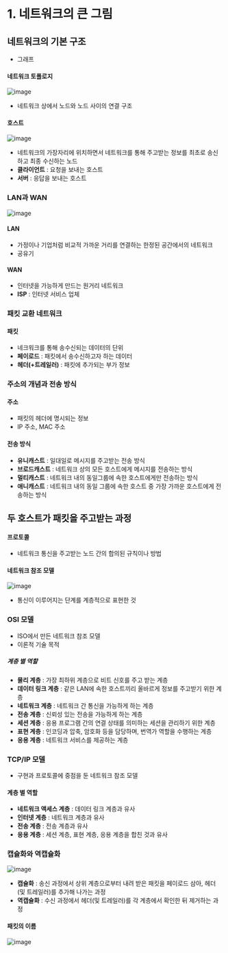 # 1. 네트워크의 큰 그림
## 네트워크의 기본 구조
- 그래프

#### 네트워크 토폴로지
![image](https://github.com/user-attachments/assets/834ca60c-099b-464e-9732-826aac232182)

- 네트워크 상에서 노드와 노드 사이의 연결 구조

#### 호스트
![image](https://github.com/user-attachments/assets/aa5eb396-7a3a-4e07-b41e-3296b95ab125)

- 네트워크의 가장자리에 위치하면서 네트워크를 통해 주고받는 정보를 최초로 송신하고 최종 수신하는 노드
- **클라이언트** : 요청을 보내는 호스트
- **서버** : 응답을 보내는 호스트

### LAN과 WAN
![image](https://github.com/user-attachments/assets/a009fb85-68b8-4f58-97db-b0d6089cc8b4)

#### LAN
- 가정이나 기업처럼 비교적 가까운 거리를 연결하는 한정된 공간에서의 네트워크
- 공유기

#### WAN
- 인터넷을 가능하게 만드는 원거리 네트워크
- **ISP** : 인터넷 서비스 업체

### 패킷 교환 네트워크
#### 패킷
- 네크워크를 통해 송수신되는 데이터의 단위
- **페이로드** : 패킷에서 송수신하고자 하는 데이터
- **헤더(+트레일러)** : 패킷에 추가되는 부가 정보

### 주소의 개념과 전송 방식
#### 주소
- 패킷의 헤더에 명시되는 정보
- IP 주소, MAC 주소

#### 전송 방식
- **유니캐스트** : 일대일로 메시지를 주고받는 전송 방식
- **브로드캐스트** : 네트워크 상의 모든 호스트에게 메시지를 전송하는 방식
- **멀티캐스트** : 네트워크 내의 동일그룹에 속한 호스트에게만 전송하는 방식
- **애니캐스트** : 네트워크 내의 동일 그룹에 속한 호스트 중 가장 가까운 호스트에게 전송하는 방식

## 두 호스트가 패킷을 주고받는 과정
#### 프로토콜
- 네트워크 통신을 주고받는 노드 간의 합의된 규칙이나 방법

#### 네트워크 참조 모델
![image](https://github.com/user-attachments/assets/07ff54de-22ff-4c62-a9c6-5bee4e016000)

- 통신이 이루어지는 단계를 계층적으로 표현한 것

### OSI 모델
- ISO에서 만든 네트워크 참조 모델
- 이론적 기술 목적

##### 계층 별 역할
- **물리 계층** : 가장 최하위 계층으로 비트 신호를 주고 받는 계층
- **데이터 링크 계층** : 같은 LAN에 속한 호스트끼리 올바르게 정보를 주고받기 위한 계층
- **네트워크 계층** : 네트워크 간 통신을 가능하게 하는 계층
- **전송 계층** : 신뢰성 있는 전송을 가능하게 하는 계층
- **세션 계층** : 응용 프로그램 간의 연결 상태를 의미하는 세션을 관리하기 위한 계층
- **표현 계층** : 인코딩과 압축, 암호화 등을 담당하며, 번역가 역할을 수행하는 계층
- **응용 계층** : 네트워크 서비스를 제공하는 계층

### TCP/IP 모델
- 구현과 프로토콜에 중점을 둔 네트워크 참조 모델

#### 계층 별 역할
- **네트워크 액세스 계층** : 데이터 링크 계층과 유사
- **인터넷 계층** : 네트워크 계층과 유사
- **전송 계층** : 전송 계층과 유사
- **응용 계층** : 세션 계층, 표현 계층, 응용 계층을 합친 것과 유사 

### 캡슐화와 역캡슐화
![image](https://github.com/user-attachments/assets/fcd37a8f-7cd0-489a-81ec-73540edff9ea)

- **캡슐화** : 송신 과정에서 상위 계층으로부터 내려 받은 패킷을 페이로드 삼아, 헤더(및 트레일러)를 추가해 나가는 과정
- **역캡슐화** : 수신 과정에서 헤더(및 트레일러)를 각 계층에서 확인한 뒤 제거하는 과정 

#### 패킷의 이름
![image](https://github.com/user-attachments/assets/407cdf6c-3c59-4649-9dd3-02502a69f1e8)